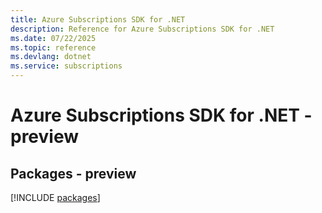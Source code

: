 ```yaml
---
title: Azure Subscriptions SDK for .NET
description: Reference for Azure Subscriptions SDK for .NET
ms.date: 07/22/2025
ms.topic: reference
ms.devlang: dotnet
ms.service: subscriptions
---
```

# Azure Subscriptions SDK for .NET - preview
## Packages - preview
[!INCLUDE [packages](subscriptions-index.md)]